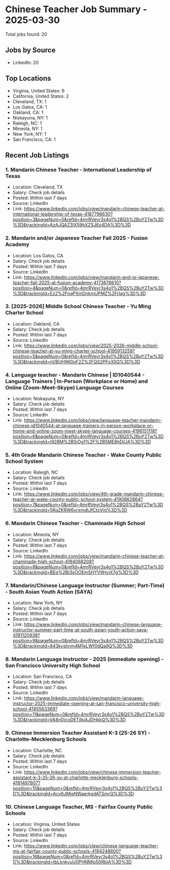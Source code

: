 # Chinese Teacher Job Summary - 2025-03-30

Total jobs found: 20

## Jobs by Source

- LinkedIn: 20

## Top Locations

- Virginia, United States: 6
- California, United States: 2
- Cleveland, TX: 1
- Los Gatos, CA: 1
- Oakland, CA: 1
- Niskayuna, NY: 1
- Raleigh, NC: 1
- Mineola, NY: 1
- New York, NY: 1
- San Francisco, CA: 1

## Recent Job Listings

### 1. Mandarin Chinese Teacher - International Leadership of Texas
- Location: Cleveland, TX
- Salary: Check job details
- Posted: Within last 7 days
- Source: LinkedIn
- Link: https://www.linkedin.com/jobs/view/mandarin-chinese-teacher-at-international-leadership-of-texas-4187796630?position=3&pageNum=0&refId=4mrRVeyr3s4o1%2BQS%2BuY2Tw%3D%3D&trackingId=AzAJQAZ3IX59hXZSJ6z4DA%3D%3D

### 2. Mandarin and/or Japanese Teacher Fall 2025 - Fusion Academy
- Location: Los Gatos, CA
- Salary: Check job details
- Posted: Within last 7 days
- Source: LinkedIn
- Link: https://www.linkedin.com/jobs/view/mandarin-and-or-japanese-teacher-fall-2025-at-fusion-academy-4173678610?position=4&pageNum=0&refId=4mrRVeyr3s4o1%2BQS%2BuY2Tw%3D%3D&trackingId=Ez2%2FnqPXmDnkmUPMZ%2FrIag%3D%3D

### 3. [2025-2026] Middle School Chinese Teacher - Yu Ming Charter School
- Location: Oakland, CA
- Salary: Check job details
- Posted: Within last 7 days
- Source: LinkedIn
- Link: https://www.linkedin.com/jobs/view/2025-2026-middle-school-chinese-teacher-at-yu-ming-charter-school-4195913259?position=5&pageNum=0&refId=4mrRVeyr3s4o1%2BQS%2BuY2Tw%3D%3D&trackingId=nVBUH960oF2Z%2FQS2PFo3SQ%3D%3D

### 4. Language teacher - Mandarin Chinese | ID1040544 - Language Trainers | In-Person (Workplace or Home) and Online (Zoom-Meet-Skype) Language Courses
- Location: Niskayuna, NY
- Salary: Check job details
- Posted: Within last 7 days
- Source: LinkedIn
- Link: https://www.linkedin.com/jobs/view/language-teacher-mandarin-chinese-id1040544-at-language-trainers-in-person-workplace-or-home-and-online-zoom-meet-skype-language-courses-4196151118?position=6&pageNum=0&refId=4mrRVeyr3s4o1%2BQS%2BuY2Tw%3D%3D&trackingId=t928M%2BSjOg1%2F%2B5ME8hDiUA%3D%3D

### 5. 4th Grade Mandarin Chinese Teacher - Wake County Public School System
- Location: Raleigh, NC
- Salary: Check job details
- Posted: Within last 7 days
- Source: LinkedIn
- Link: https://www.linkedin.com/jobs/view/4th-grade-mandarin-chinese-teacher-at-wake-county-public-school-system-4190862664?position=7&pageNum=0&refId=4mrRVeyr3s4o1%2BQS%2BuY2Tw%3D%3D&trackingId=5RgZKRW6vrxmdtJfCtcVjg%3D%3D

### 6. Mandarin Chinese Teacher - Chaminade High School
- Location: Mineola, NY
- Salary: Check job details
- Posted: Within last 7 days
- Source: LinkedIn
- Link: https://www.linkedin.com/jobs/view/mandarin-chinese-teacher-at-chaminade-high-school-4194068208?position=8&pageNum=0&refId=4mrRVeyr3s4o1%2BQS%2BuY2Tw%3D%3D&trackingId=BEq%2Bt3sOOEmSHYV9HyjX7g%3D%3D

### 7. Mandarin/Chinese Language Instructor (Summer; Part-Time) - South Asian Youth Action (SAYA)
- Location: New York, NY
- Salary: Check job details
- Posted: Within last 7 days
- Source: LinkedIn
- Link: https://www.linkedin.com/jobs/view/mandarin-chinese-language-instructor-summer-part-time-at-south-asian-youth-action-saya-4191120938?position=9&pageNum=0&refId=4mrRVeyr3s4o1%2BQS%2BuY2Tw%3D%3D&trackingId=843kvshnm4M1eLWf0dQa9Q%3D%3D

### 8. Mandarin Language Instructor - 2025 (immediate opening) - San Francisco University High School
- Location: San Francisco, CA
- Salary: Check job details
- Posted: Within last 7 days
- Source: LinkedIn
- Link: https://www.linkedin.com/jobs/view/mandarin-language-instructor-2025-immediate-opening-at-san-francisco-university-high-school-4195563369?position=11&pageNum=0&refId=4mrRVeyr3s4o1%2BQS%2BuY2Tw%3D%3D&trackingId=VA8nDjcoDETjlkiAJDHkkQ%3D%3D

### 9. Chinese Immersion Teacher Assistant K-3 (25-26 SY) - Charlotte-Mecklenburg Schools
- Location: Charlotte, NC
- Salary: Check job details
- Posted: Within last 7 days
- Source: LinkedIn
- Link: https://www.linkedin.com/jobs/view/chinese-immersion-teacher-assistant-k-3-25-26-sy-at-charlotte-mecklenburg-schools-4191497807?position=15&pageNum=0&refId=4mrRVeyr3s4o1%2BQS%2BuY2Tw%3D%3D&trackingId=Acv6JMjeNWaerkgdATSmrQ%3D%3D

### 10. Chinese Language Teacher, MS - Fairfax County Public Schools
- Location: Virginia, United States
- Salary: Check job details
- Posted: Within last 7 days
- Source: LinkedIn
- Link: https://www.linkedin.com/jobs/view/chinese-language-teacher-ms-at-fairfax-county-public-schools-4194248800?position=16&pageNum=0&refId=4mrRVeyr3s4o1%2BQS%2BuY2Tw%3D%3D&trackingId=tbLknkyuU0PHNMlp50RbIA%3D%3D

